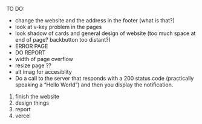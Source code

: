 TO DO:
- change the website and the address in the footer (what is that?)
- look at v-key problem in the pages
- look shadow of cards and general design of website (too much space at end of page? backbutton too distant?)
- ERROR PAGE
- DO REPORT
- width of page overflow
- resize page ??
- alt imag for accesiblity
- Do a call to the server that responds with a 200 status code (practically speaking a “Hello World”) and then you display the notification.


1) finish the website
2) design things
3) report
4) vercel
